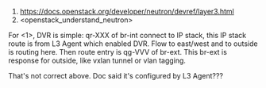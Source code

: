 1. https://docs.openstack.org/developer/neutron/devref/layer3.html
2. <openstack_understand_neutron>

For <1>, DVR is simple: qr-XXX of br-int connect to IP stack, this IP stack route is from L3 Agent which enabled DVR. Flow to east/west and to outside is routing here. Then route entry is qg-VVV of br-ext. This br-ext is response for outside, like vxlan tunnel or vlan tagging.

That's not correct above. Doc said it's configured by L3 Agent???
